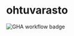 # ohtuvarasto

![GHA workflow badge](https://github.com/ronituohino/ohtuvarasto/workflows/CI/badge.svg)
